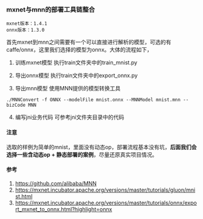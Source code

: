### **mxnet与mnn的部署工具链整合**

```
mxnet版本：1.4.1
onnx版本：1.3.0
```

首先mxnet到mnn之间需要有一个可以直接进行解析的模型，可选的有caffe/onnx，这里我们选择的模型为onnx。大体的流程如下，

1. 训练mxnet模型
执行train文件夹中的train_mnist.py

2. 导出onnx模型
执行train文件夹中的export_onnx.py

3. 导出mnn模型
使用MNN提供的模型转换工具

```
./MNNConvert -f ONNX --modelFile mnist.onnx --MNNModel mnist.mnn --bizCode MNN
```

4. 编写jni业务代码
可参考jni文件夹目录中的代码


#### 注意
选取的样例为简单的mnist，里面没有动态op，部署流程基本没有坑，**后面我们会选择一些含动态op + 静态部署的案例**，尽量还原真实项目情况。

#### 参考
1. https://github.com/alibaba/MNN
2. https://mxnet.incubator.apache.org/versions/master/tutorials/gluon/mnist.html
3. https://mxnet.incubator.apache.org/versions/master/tutorials/onnx/export_mxnet_to_onnx.html?highlight=onnx
